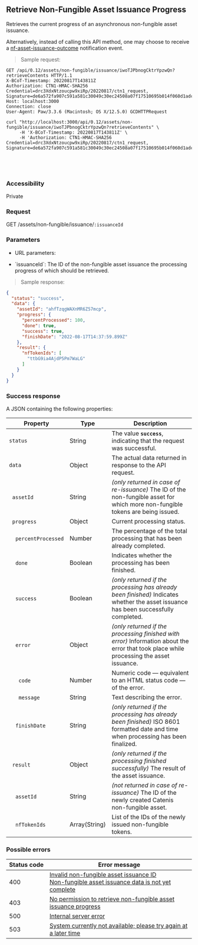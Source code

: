 ## Retrieve Non-Fungible Asset Issuance Progress

Retrieves the current progress of an asynchronous non-fungible asset issuance.

<aside class="notice">
Alternatively, instead of calling this API method, one may choose to receive a <a href="#final-non-fungible-asset-issuance-outcome-nf-asset-issuance-outcome">nf-asset-issuance-outcome</a> notification event.
</aside>

> Sample request:

```http--raw
GET /api/0.12/assets/non-fungible/issuance/iwoTJPbnogCktrYpzwQn?retrieveContents HTTP/1.1
X-BCoT-Timestamp: 20220817T143811Z
Authorization: CTN1-HMAC-SHA256 Credential=drc3XdxNtzoucpw9xiRp/20220817/ctn1_request, Signature=de6a572fa907c591a581c30049c30ec24508a07f17510695b014f060d1adc60c
Host: localhost:3000
Connection: close
User-Agent: Paw/3.3.6 (Macintosh; OS X/12.5.0) GCDHTTPRequest
```

```shell
curl "http://localhost:3000/api/0.12/assets/non-fungible/issuance/iwoTJPbnogCktrYpzwQn?retrieveContents" \
     -H 'X-BCoT-Timestamp: 20220817T143811Z' \
     -H 'Authorization: CTN1-HMAC-SHA256 Credential=drc3XdxNtzoucpw9xiRp/20220817/ctn1_request, Signature=de6a572fa907c591a581c30049c30ec24508a07f17510695b014f060d1adc60c'
```

```html--javascript
```

```javascript--node
```

```php
```

```rust
```

### Accessibility

Private

### Request

GET /assets/non-fungible/issuance/`:issuanceId`

### Parameters

<!-- Note: we are not using the native markdown list feature for the second level items because the generated
        HTML has no space to the following first level item -->
- URL parameters:
<ul class="parameterList">
  <li>`issuanceId`: The ID of the non-fungible asset issuance the processing progress of which should be retrieved.</li>
</ul>

> Sample response:

```json
{
  "status": "success",
  "data": {
    "assetId": "ahfTzqgWAXnMR6Z57mcp",
    "progress": {
      "percentProcessed": 100,
      "done": true,
      "success": true,
      "finishDate": "2022-08-17T14:37:59.899Z"
    },
    "result": {
      "nfTokenIds": [
        "ttbG9ia4AjdP5Pm7WaLG"
      ]
    }
  }
}
```

### Success response

A JSON containing the following properties:

| Property | Type | Description |
| -------- | ---- | ----------- |
| `status` | String | The value **`success`**, indicating that the request was successful. |
| `data` | Object | The actual data returned in response to the API request. |
| &nbsp;&nbsp;`assetId` | String | *(only returned in case of re-issuance)* The ID of the non-fungible asset for which more non-fungible tokens are being issued. |
| &nbsp;&nbsp;`progress` | Object | Current processing status. |
| &nbsp;&nbsp;&nbsp;&nbsp;`percentProcessed` | Number | The percentage of the total processing that has been already completed. |
| &nbsp;&nbsp;&nbsp;&nbsp;`done` | Boolean | Indicates whether the processing has been finished. |
| &nbsp;&nbsp;&nbsp;&nbsp;`success` | Boolean | *(only returned if the processing has already been finished)* Indicates whether the asset issuance has been successfully completed. |
| &nbsp;&nbsp;&nbsp;&nbsp;`error` | Object | *(only returned if the processing finished with error)* Information about the error that took place while processing the asset issuance. |
| &nbsp;&nbsp;&nbsp;&nbsp;&nbsp;&nbsp;`code` | Number | Numeric code — equivalent to an HTML status code — of the error. |
| &nbsp;&nbsp;&nbsp;&nbsp;&nbsp;&nbsp;`message` | String | Text describing the error. |
| &nbsp;&nbsp;&nbsp;&nbsp;`finishDate` | String | *(only returned if the processing has already been finished)* ISO 8601 formatted date and time when processing has been finalized. |
| &nbsp;&nbsp;`result` | Object | *(only returned if the processing finished successfully)* The result of the asset issuance. |
| &nbsp;&nbsp;&nbsp;&nbsp;`assetId` | String | *(not returned in case of re-issuance)* The ID of the newly created Catenis non-fungible asset. |
| &nbsp;&nbsp;&nbsp;&nbsp;`nfTokenIds` | Array(String) | List of the IDs of the newly issued non-fungible tokens. |

### Possible errors

| Status&nbsp;code | Error&nbsp;message |
| ----------- | ------------- |
| 400 | <a href="#error_msg_305">Invalid non-fungible asset issuance ID</a><br><a href="#error_msg_315">Non-fungible asset issuance data is not yet complete</a> |
| 403 | <a href="#error_msg_310">No permission to retrieve non-fungible asset issuance progress</a> | 
| 500 | <a href="#error_msg_100">Internal server error</a> |
| 503 | <a href="#error_msg_220">System currently not available; please try again at a later time</a> |
